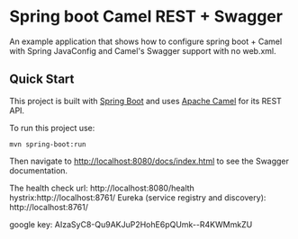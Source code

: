 # Spring boot Camel REST + Swagger

An example application that shows how to configure spring boot + Camel with Spring JavaConfig and Camel's Swagger 
support with no web.xml.

## Quick Start

This project is built with [Spring Boot](http://projects.spring.io/spring-boot/) and uses 
[Apache Camel](http://camel.apache.org) for its REST API. 

To run this project use:

    mvn spring-boot:run

Then navigate to [http://localhost:8080/docs/index.html](http://localhost:8080/docs/index.html) to 
see the Swagger documentation.

The health check url: http://localhost:8080/health
hystrix:http://localhost:8761/
Eureka (service registry and discovery): http://localhost:8761/


google key:  AIzaSyC8-Qu9AKJuP2HohE6pQUmk--R4KWMmkZU 